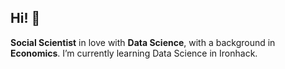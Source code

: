 ## Hi! 👋

**Social Scientist** in love with **Data Science**, with a background in **Economics**.
I’m currently learning Data Science in Ironhack.

<!--
**SaraynesGS/SaraynesGS** is a ✨ _special_ ✨ repository because its `README.md` (this file) appears on your GitHub profile.

Here are some ideas to get you started:

- 🔭 I’m currently working on ...
- 🌱 I’m currently learning ...
- 👯 I’m looking to collaborate on ...
- 🤔 I’m looking for help with ...
- 💬 Ask me about ...
- 📫 How to reach me: ...
- 😄 Pronouns: ...
- ⚡ Fun fact: ...

</a>
    <a href="https://www.researchgate.net/profile/Isidre_Munne-Bertran](https://orcid.org/0000-0002-5580-2153">
        <img src="https://img.shields.io/badge/https%3A%2F%2Fimages.app.goo.gl%2FaDBaCA9UNke4iQQX8">
    </a>

-->


